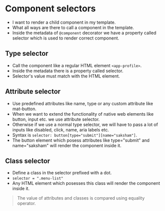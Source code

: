 # Component selectors

- I want to render a child component in my template.
- What all ways are there to call a component in the template.
- Inside the metadata of `@component` decorator we have a property called selector which is used to render correct component.


## Type selector

- Call the component like a regular HTML element `<app-profile>`.
- Inside the metadata there is a property called selector.
- Selector's value must match with the HTML element.


## Attribute selector

- Use predefined attributes like name, type or any custom attribute like mat-button.
- When we want to extend the functionality of native web elements like button, input etc. we use attribute selector.
- Otherwise if we use a normal type selector, we will have to pass a lot of inputs like disabled, click, name, aria labels etc.
- Syntax is `selector: button[type="submit"][name="saksham"]`.
- The button element which posess attributes like type="submit" and name="saksham" will render the component inside it.

## Class selector

- Define a class in the selector prefixed with a dot.
- `selector = ".menu-list"`
- Any HTML element which posesses this class will render the component inside it.

> The value of attributes and classes is compared using equality operator.
